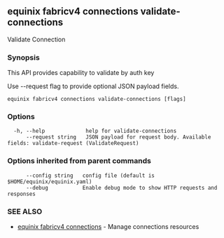 ## equinix fabricv4 connections validate-connections

Validate Connection

### Synopsis

This API provides capability to validate by auth key

Use --request flag to provide optional JSON payload fields.

```
equinix fabricv4 connections validate-connections [flags]
```

### Options

```
  -h, --help             help for validate-connections
      --request string   JSON payload for request body. Available fields: validate-request (ValidateRequest)
```

### Options inherited from parent commands

```
      --config string   config file (default is $HOME/equinix/equinix.yaml)
      --debug           Enable debug mode to show HTTP requests and responses
```

### SEE ALSO

* [equinix fabricv4 connections](equinix_fabricv4_connections.md)	 - Manage connections resources

